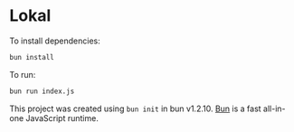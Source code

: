 # Lokal

To install dependencies:

```bash
bun install
```

To run:

```bash
bun run index.js
```

This project was created using `bun init` in bun v1.2.10. [Bun](https://bun.sh) is a fast all-in-one JavaScript runtime.

